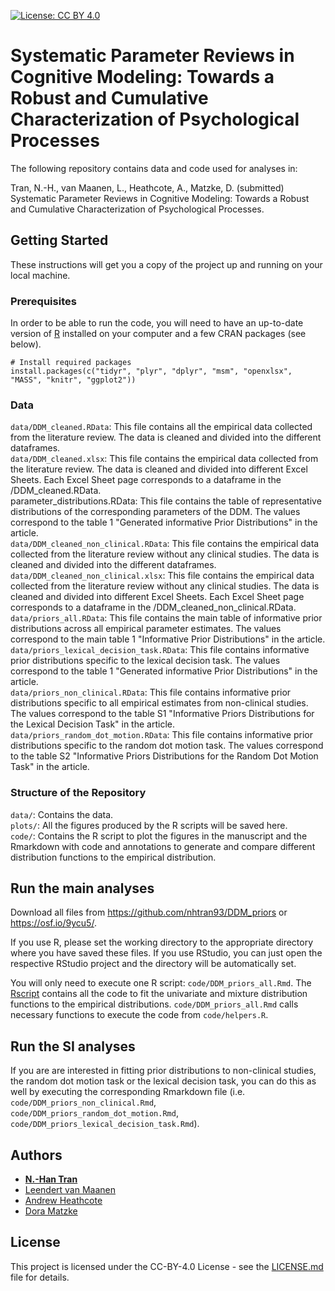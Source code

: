 [![License: CC BY 4.0](https://img.shields.io/badge/License-CC%20BY%204.0-lightgrey.svg)](https://creativecommons.org/licenses/by/4.0/)

# Systematic Parameter Reviews in Cognitive Modeling: Towards a Robust and Cumulative Characterization of Psychological Processes

The following repository contains data and code used for analyses in:

Tran, N.-H., van Maanen, L., Heathcote, A., Matzke, D. (submitted) Systematic Parameter Reviews in Cognitive Modeling: Towards a Robust and Cumulative Characterization of Psychological Processes.

## Getting Started

These instructions will get you a copy of the project up and running on your local machine. 

### Prerequisites

In order to be able to run the code, you will need to have an up-to-date version of [R](https://www.r-project.org/) installed on your computer and a few CRAN packages (see below).

```
# Install required packages
install.packages(c("tidyr", "plyr", "dplyr", "msm", "openxlsx", "MASS", "knitr", "ggplot2"))
```

### Data
`data/DDM_cleaned.RData`: This file contains all the empirical data collected from the literature review. The data is cleaned and divided into the different dataframes.  
`data/DDM_cleaned.xlsx`: This file contains the empirical data collected from the literature review. The data is cleaned and divided into different Excel Sheets. Each Excel Sheet page corresponds to a dataframe in the /DDM_cleaned.RData.  
parameter_distributions.RData: This file contains the table of representative distributions of the corresponding parameters of the DDM. The values correspond to the table 1 "Generated informative Prior Distributions" in the article.  
`data/DDM_cleaned_non_clinical.RData`: This file contains the empirical data collected from the literature review without any clinical studies. The data is cleaned and divided into the different dataframes.  
`data/DDM_cleaned_non_clinical.xlsx`: This file contains the empirical data collected from the literature review  without any clinical studies. The data is cleaned and divided into different Excel Sheets. Each Excel Sheet page corresponds to a dataframe in the /DDM_cleaned_non_clinical.RData.  
`data/priors_all.RData`: This file contains the main table of informative prior distributions across all empirical parameter estimates. The values correspond to the main table 1 "Informative Prior Distributions" in the article.  
`data/priors_lexical_decision_task.RData`: This file contains informative prior distributions specific to the lexical decision task. The values correspond to the table 1 "Generated informative Prior Distributions" in the article.  
`data/priors_non_clinical.RData`: This file contains informative prior distributions specific to all empirical estimates from non-clinical studies. The values correspond to the table S1 "Informative Priors Distributions for the Lexical Decision Task" in the article.  
`data/priors_random_dot_motion.RData`: This file contains informative prior distributions specific to the random dot motion task. The values correspond to the table S2 "Informative Priors Distributions for the Random Dot Motion Task" in the article.  

### Structure of the Repository
`data/`: Contains the data.  
`plots/`: All the figures produced by the R scripts will be saved here.  
`code/`: Contains the R script to plot the figures in the manuscript and the Rmarkdown with code and annotations to generate and compare different distribution functions to the empirical distribution.  

## Run the main analyses
Download all files from https://github.com/nhtran93/DDM_priors or https://osf.io/9ycu5/.

If you use R, please set the working directory to the appropriate directory where you have saved these files. If you use RStudio, you can just open the respective RStudio project and the directory will be automatically set.

You will only need to execute one R script: `code/DDM_priors_all.Rmd`. The [Rscript](code/DDM_priors_all.Rmd) contains all the code to fit the univariate and mixture distribution functions to the empirical distributions. `code/DDM_priors_all.Rmd` calls necessary functions to execute the code from `code/helpers.R`.

## Run the SI analyses
If you are are interested in fitting prior distributions to non-clinical studies, the random dot motion task or the lexical decision task, you can do this as well by executing the corresponding Rmarkdown file (i.e. `code/DDM_priors_non_clinical.Rmd`, `code/DDM_priors_random_dot_motion.Rmd`, `code/DDM_priors_lexical_decision_task.Rmd`). 

## Authors

* **[N.-Han Tran](https://www.eva.mpg.de/ecology/staff/han-tran/index.html)**
* [Leendert van Maanen](http://leendertvanmaanen.com/)
* [Andrew Heathcote](http://www.tascl.org/andrew-heathcote.html)
* [Dora Matzke](http://dora.erbe-matzke.com/)


## License

This project is licensed under the CC-BY-4.0 License - see the [LICENSE.md](LICENSE.md) file for details.
